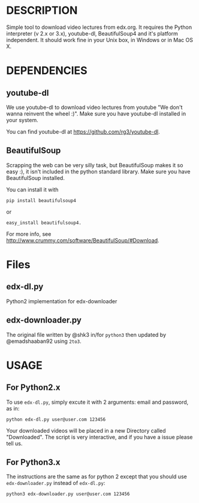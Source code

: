 # DESCRIPTION

Simple tool to download video lectures from edx.org.  It requires the Python
interpreter (v 2.x or 3.x), youtube-dl, BeautifulSoup4 and it's platform
independent.  It should work fine in your Unix box, in Windows or in Mac OS
X.

# DEPENDENCIES

## youtube-dl

We use youtube-dl to download video lectures from youtube "We don't wanna
reinvent the wheel :)".  Make sure you have youtube-dl installed in your
system.

You can find youtube-dl at <https://github.com/rg3/youtube-dl>.

## BeautifulSoup

Scrapping the web can be very silly task, but BeautifulSoup makes it so easy
:), it isn't included in the python standard library.  Make sure you have
BeautifulSoup installed.

You can install it with

    pip install beautifulsoup4

or

    easy_install beautifulsoup4.

For more info, see <http://www.crummy.com/software/BeautifulSoup/#Download>.

# Files

## edx-dl.py
Python2 implementation for edx-downloader

## edx-downloader.py
The original file written by @shk3 in/for `python3` then updated by
@emadshaaban92 using `2to3`.


# USAGE

## For Python2.x
To use `edx-dl.py`, simply excute it with 2 arguments: email and password,
as in:

    python edx-dl.py user@user.com 123456

Your downloaded videos will be placed in a new Directory called
"Downloaded".  The script is very interactive, and if you have a issue
please tell us.


## For Python3.x

The instructions are the same as for python 2 except that you should use
`edx-downloader.py` instead of `edx-dl.py`:

    python3 edx-downloader.py user@user.com 123456
